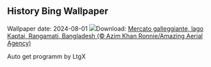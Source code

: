 ## History Bing Wallpaper
Wallpaper date: 2024-08-01
![](https://www.bing.com/th?id=OHR.KaptaiLake_IT-IT3135317683_UHD.jpg&w=1000)Download: [Mercato galleggiante, lago Kaptai, Rangamati, Bangladesh (© Azim Khan Ronnie/Amazing Aerial Agency)](https://www.bing.com/th?id=OHR.KaptaiLake_IT-IT3135317683_UHD.jpg)

Auto get programm by LtgX
